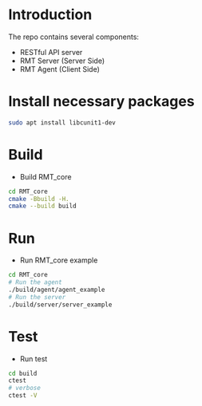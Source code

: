 # Introduction

The repo contains several components:

* RESTful API server
* RMT Server (Server Side)
* RMT Agent (Client Side)

# Install necessary packages

```bash
sudo apt install libcunit1-dev
```

# Build

* Build RMT_core

```bash
cd RMT_core
cmake -Bbuild -H.
cmake --build build
```

# Run

* Run RMT_core example
  
```bash
cd RMT_core
# Run the agent
./build/agent/agent_example
# Run the server
./build/server/server_example
```

# Test

* Run test

```bash
cd build
ctest
# verbose
ctest -V
```
